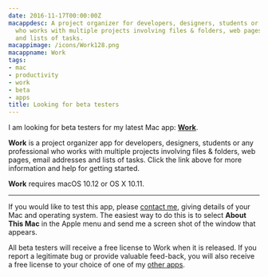 ```yaml
---
date: 2016-11-17T00:00:00Z
macappdesc: A project organizer for developers, designers, students or any professional
  who works with multiple projects involving files & folders, web pages, email addresses
  and lists of tasks.
macappimage: /icons/Work128.png
macappname: Work
tags:
- mac
- productivity
- work
- beta
- apps
title: Looking for beta testers
---
```


I am looking for beta testers for my latest Mac app: **[Work][1]**.

**Work** is a project organizer app for developers, designers, students or any
professional who works with multiple projects involving files & folders, web
pages, email addresses and lists of tasks. Click the link above for more
information and help for getting started.

**Work** requires macOS 10.12 or OS X 10.11.

---

If you would like to test this app, please [contact me][2], giving details of
your Mac and operating system. The easiest way to do this is to select **About
This Mac** in the Apple menu and send me a screen shot of the window that
appears.

All beta testers will receive a free license to Work when it is released. If you
report a legitimate bug or provide valuable feed-back, you will also receive a
free license to your choice of one of my [other apps][3].

[1]: /work/
[2]: mailto:work@troz.net?subject=Work%20beta%20test
[3]: /apps/
